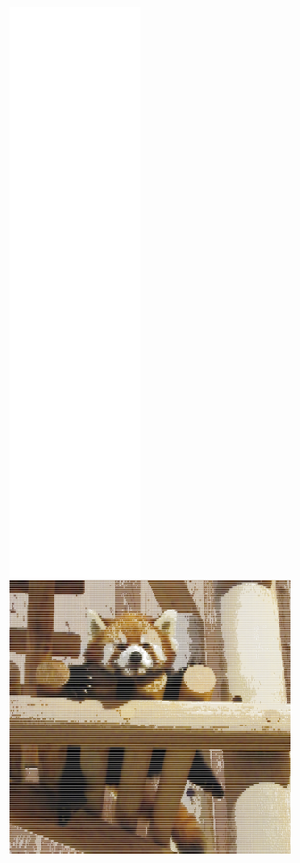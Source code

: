 <!--
![GitHub stats](https://github-readme-stats.vercel.app/api?username=Ranoiaetep&count_private=true&show_icons=true&theme=buefy&include_all_commits=true)

![WakaTime stats](https://github-readme-stats.vercel.app/api/wakatime?username=Ranoiaetep&layout=compact&theme=buefy)
![Language stats](https://github-readme-stats.vercel.app/api/top-langs/?username=Ranoiaetep&count_private=true&show_icons=true&theme=buefy&layout=compact&hide=html)
-->
![GitHub Metrics](https://raw.githubusercontent.com/Ranoiaetep/Ranoiaetep/main/github-metrics.svg)
![Red Panda](./RedPanda.jpg)

<!--
**Ranoiaetep/Ranoiaetep** is a ✨ _special_ ✨ repository because its `README.md` (this file) appears on your GitHub profile.

Here are some ideas to get you started:

- 🔭 I’m currently working on ...
- 🌱 I’m currently learning ...
- 👯 I’m looking to collaborate on ...
- 🤔 I’m looking for help with ...
- 💬 Ask me about ...
- 📫 How to reach me: ...
- 😄 Pronouns: ...
- ⚡ Fun fact: ...
-->
